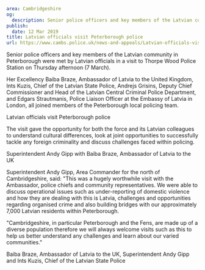 ```yaml
area: Cambridgeshire
og:
  description: Senior police officers and key members of the Latvian community in Peterborough were met by Latvian officials in a visit to Thorpe Wood Police Station on Thursday afternoon (7 March).
publish:
  date: 12 Mar 2019
title: Latvian officials visit Peterborough police
url: https://www.cambs.police.uk/news-and-appeals/Latvian-officials-visit-Peterborough-police
```

Senior police officers and key members of the Latvian community in Peterborough were met by Latvian officials in a visit to Thorpe Wood Police Station on Thursday afternoon (7 March).

Her Excellency Baiba Braze, Ambassador of Latvia to the United Kingdom, Ints Kuzis, Chief of the Latvian State Police, Andrejs Grisins, Deputy Chief Commissioner and Head of the Latvian Central Criminal Police Department, and Edgars Strautmanis, Police Liaison Officer at the Embassy of Latvia in London, all joined members of the Peterborough local policing team.

Latvian officials visit Peterborough police

The visit gave the opportunity for both the force and its Latvian colleagues to understand cultural differences, look at joint opportunities to successfully tackle any foreign criminality and discuss challenges faced within policing.

Superintendent Andy Gipp with Baiba Braze, Ambassador of Latvia to the UK

Superintendent Andy Gipp, Area Commander for the north of Cambridgeshire, said: "This was a hugely worthwhile visit with the Ambassador, police chiefs and community representatives. We were able to discuss operational issues such as under-reporting of domestic violence and how they are dealing with this is Latvia, challenges and opportunities regarding organised crime and also building bridges with our approximately 7,000 Latvian residents within Peterborough.

"Cambridgeshire, in particular Peterborough and the Fens, are made up of a diverse population therefore we will always welcome visits such as this to help us better understand any challenges and learn about our varied communities."

Baiba Braze, Ambassador of Latvia to the UK, Superintendent Andy Gipp and Ints Kuzis, Chief of the Latvian State Police
